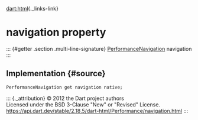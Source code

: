 [dart:html](../../dart-html/dart-html-library){._links-link}

navigation property
===================

::: {#getter .section .multi-line-signature}
[PerformanceNavigation](../performancenavigation-class) navigation
:::

Implementation {#source}
--------------

``` {.language-dart data-language="dart"}
PerformanceNavigation get navigation native;
```

::: {._attribution}
© 2012 the Dart project authors\
Licensed under the BSD 3-Clause \"New\" or \"Revised\" License.\
<https://api.dart.dev/stable/2.18.5/dart-html/Performance/navigation.html>
:::
